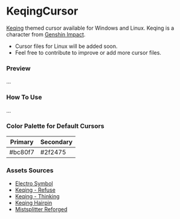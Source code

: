 # KeqingCursor
[Keqing](https://genshin-impact.fandom.com/wiki/Keqing) themed cursor available for Windows and Linux.
Keqing is a character from [Genshin Impact](https://genshin.hoyoverse.com/en/home).

- Cursor files for Linux will be added soon.
- Feel free to contribute to improve or add more cursor files. 

### Preview
...

### How To Use
...

### Color Palette for Default Cursors
| Primary | Secondary |
|---------|-----------|
| #bc80f7 | #2f2475   |

### Assets Sources
- [Electro Symbol](https://www.deviantart.com/anotheraizen14/art/Genshin-Impact-Electro-862358240)
- [Keqing - Refuse](https://genshin-impact.fandom.com/wiki/Keqing/Media?file=Icon_Emoji_046_Keqing_I_refuse..png)
- [Keqing - Thinking](https://genshin-impact.fandom.com/wiki/Keqing/Media?file=Icon_Emoji_Keqing_1.png)
- [Keqing Hairpin](https://custom-cursor.com/en/collection/genshin-impact/genshin-keqing-hair-pin)
- [Mistsplitter Reforged](https://static.wikia.nocookie.net/gensin-impact/images/5/52/Weapon_Mistsplitter_Reforged_2nd_Ascension_Full_Icon.png/revision/latest/scale-to-width-down/250?cb=20210721035444)
